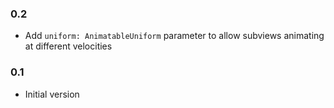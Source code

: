 ### 0.2

* Add `uniform: AnimatableUniform` parameter to allow subviews animating at different velocities

### 0.1

* Initial version
